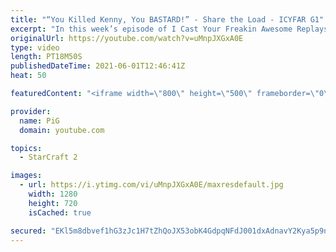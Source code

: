 ```yaml
---
title: "“You Killed Kenny, You BASTARD!” - Share the Load - ICYFAR G1"
excerpt: "In this week’s episode of I Cast Your Freakin Awesome Replays (ICYFAR) players sent in their replays where they used as many drops as possible.  No current challenge until PiG returns.   Like the content? Then consider to leave a thumbs up and subscribe! ;) If you wish to support me please consider supporting"
originalUrl: https://youtube.com/watch?v=uMnpJXGxA0E
type: video
length: PT18M50S
publishedDateTime: 2021-06-01T12:46:41Z
heat: 50

featuredContent: "<iframe width=\"800\" height=\"500\" frameborder=\"0\" src=\"https://www.youtube.com/embed/uMnpJXGxA0E\" allow=\"accelerometer; autoplay; encrypted-media; gyroscope; picture-in-picture\" allowfullscreen></iframe>"

provider:
  name: PiG
  domain: youtube.com

topics:
  - StarCraft 2

images:
  - url: https://i.ytimg.com/vi/uMnpJXGxA0E/maxresdefault.jpg
    width: 1280
    height: 720
    isCached: true

secured: "EKl5m8dbvef1hG3zJc1H7tZhQoJX53obK4GdpqNFdJ001dxAdnavY2Kya5p9ngSTP3wFEXh/AtoeGqjnpW1Jb/x1fUVLFY1S8OcpmCqhcnY/YU88Dk++pFZzTvj8mxb49BzdYFhAMPXcJgKDbzMI6WoI9JZQppXpzGRdP91tLYpq3rAHfpvwwsRyTNpiWy0HSS+1dmxzb2JD+1qaVgB6V9WttZ/RJFVvFsyyteAq/Lxbm0+2XbbAmNOaX3IZm+ZcANnluY4RgR+gs5kZD3dXWUBvrXWJTg+bv7U2o4vJaF2KYFCBMvc1PrI0Y0U87Ewotkp8EXIP3rP3Mu7KMKTWxsQJv9liINqz4h/dS6fb+Pn2RGdstxz+ePOucQ9r8nxwVgj6a73mzk7fMfk8wHOjmcw8FQNQCXldR4tgLsyEtcE=;B/y2Xc+CKN1iAEfCOWtx6g=="
---
```


